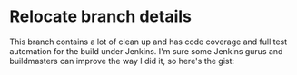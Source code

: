 # Relocate branch details

This branch contains a lot of clean up and has code coverage and full test automation for the build under Jenkins.
I'm sure some Jenkins gurus and buildmasters can improve the way I did it, so here's the gist:

